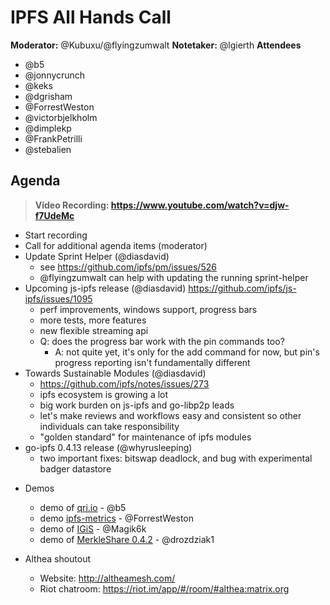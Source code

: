 # IPFS All Hands Call <!-- enter date here -->

**Moderator:** @Kubuxu/@flyingzumwalt
**Notetaker:** @lgierth
**Attendees** 
- @b5
- @jonnycrunch
- @keks
- @dgrisham
- @ForrestWeston
- @victorbjelkholm
- @dimplekp
- @FrankPetrilli
- @stebalien


## Agenda

> **Video Recording: https://www.youtube.com/watch?v=djw-f7UdeMc**

<!-- Ensure notetaker is present before you begin -->
- Start recording
- Call for additional agenda items (moderator)
- Update Sprint Helper (@diasdavid)
    - see https://github.com/ipfs/pm/issues/526
    - @flyingzumwalt can help with updating the running sprint-helper
- Upcoming js-ipfs release (@diasdavid) https://github.com/ipfs/js-ipfs/issues/1095
    - perf improvements, windows support, progress bars
    - more tests, more features
    - new flexible streaming api
    - Q: does the progress bar work with the pin commands too?
        - A: not quite yet, it's only for the add command for now, but pin's progress reporting isn't fundamentally different
- Towards Sustainable Modules (@diasdavid)
    - https://github.com/ipfs/notes/issues/273
    - ipfs ecosystem is growing a lot
    - big work burden on js-ipfs and go-libp2p leads
    - let's make reviews and workflows easy and consistent so other individuals can take responsibility
    - "golden standard" for maintenance of ipfs modules
- go-ipfs 0.4.13 release (@whyrusleeping)
    - two important fixes: bitswap deadlock, and bug with experimental badger datastore

<!-- Add items above this line. Use this format:
  - Item (@your_name: @target_audience)
-->

- Demos
  - demo of [qri.io](http://qri.io) - @b5
  - demo [ipfs-metrics](https://github.com/ipfs/ipfs-metrics) - @ForrestWeston
  - demo of [IGiS](https://igis.devtty.eu) - @Magik6k
  - demo of [MerkleShare 0.4.2](https://github.com/drozdziak1/merkleshare) - @drozdziak1

- Althea shoutout 
    - Website: http://altheamesh.com/ 
    - Riot chatroom: https://riot.im/app/#/room/#althea:matrix.org
<!-- After each call, it is the responsibility of the notetaker to save the last
version of the notes in a file in ipfs/pm/meeting-notes, by opening a branch and
submitting a PR. -->

